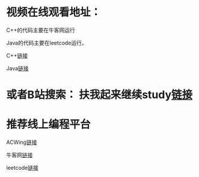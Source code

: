 #  视频在线观看地址：
C++的代码主要在牛客网运行

Java的代码主要在leetcode运行。

C++[链接](https://www.bilibili.com/video/BV1zK4y1r7tn)

Java[链接](https://www.bilibili.com/video/av883062137)

# 或者B站搜索： 扶我起来继续study[链接](https://space.bilibili.com/473759444)

# 推荐线上编程平台

ACWing[链接](https://www.acwing.com/activity/content/punch_the_clock/5/)

牛客网[链接](https://www.nowcoder.com/ta/coding-interviews)

leetcode[链接](https://leetcode-cn.com/problemset/lcof/)

